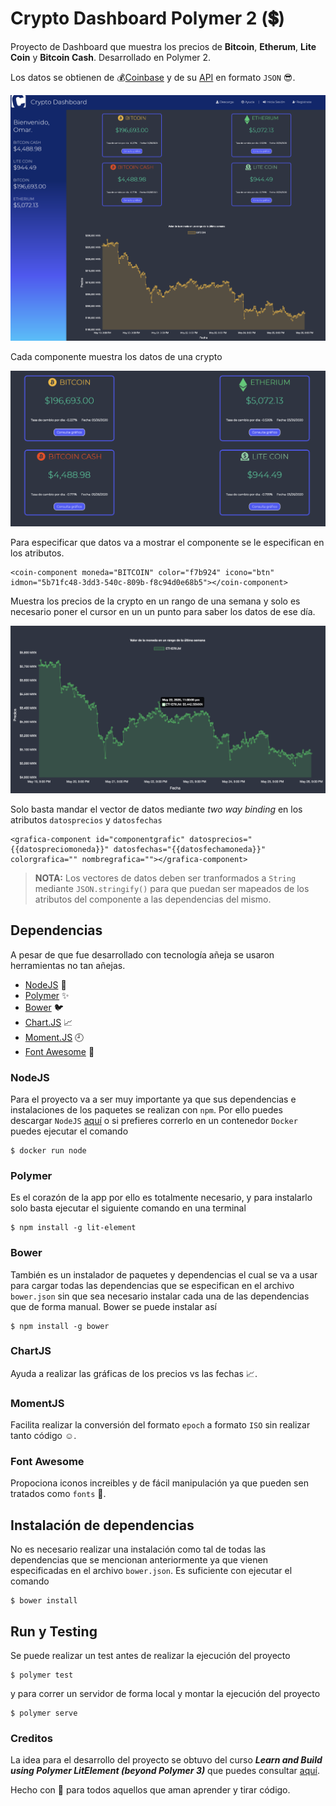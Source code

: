 
# Crypto Dashboard Polymer 2 (:heavy_dollar_sign:)

Proyecto de Dashboard que muestra los precios de **Bitcoin**, **Etherum**, **Lite Coin** y **Bitcoin Cash**. Desarrollado en Polymer 2.

Los datos se obtienen de :moneybag:[Coinbase](https://www.coinbase.com) y de su [API](https://developers.coinbase.com) en formato `JSON` :sunglasses:.

![Frontal](https://github.com/OmarMJU/Polymer_Crypto-Dashboard/blob/master/img/01.png)

Cada componente muestra los datos de una crypto

![crypto-component](https://github.com/OmarMJU/Polymer_Crypto-Dashboard/blob/master/img/02.png)

Para especificar que datos va a mostrar el componente se le especifican en los atributos.

    <coin-component moneda="BITCOIN" color="f7b924" icono="btn" idmon="5b71fc48-3dd3-540c-809b-f8c94d0e68b5"></coin-component>

Muestra los precios de la crypto en un rango de una semana y solo es necesario poner el cursor en un un punto para saber los datos de ese día.

![crypto-grafica](https://github.com/OmarMJU/Polymer_Crypto-Dashboard/blob/master/img/03.png)

Solo basta mandar el vector de datos mediante _two way binding_ en los atributos `datosprecios` y `datosfechas`

    <grafica-component id="componentgrafic" datosprecios="{{datospreciomoneda}}" datosfechas="{{datosfechamoneda}}" colorgrafica="" nombregrafica=""></grafica-component>

> **NOTA:** Los vectores de datos deben ser tranformados a `String` mediante `JSON.stringify()` para que puedan ser mapeados de los atributos del componente a las dependencias del mismo.

## Dependencias

A pesar de que fue desarrollado con tecnología añeja se usaron herramientas no tan añejas.

* [NodeJS](https://nodejs.org/en/) :green_heart:
* [Polymer](https://www.polymer-project.org) :sparkles:
* [Bower](https://bower.io) :bird:
* [Chart.JS](https://www.chartjs.org) :chart_with_upwards_trend:
* [Moment.JS](https://momentjs.com) :clock9:
* [Font Awesome](https://fontawesome.com) :rocket:

### NodeJS

Para el proyecto va a ser muy importante ya que sus dependencias e instalaciones de los paquetes se realizan con `npm`. Por ello puedes descargar `NodeJS` [aquí](https://nodejs.org/en/) o si prefieres correrlo en un contenedor `Docker` puedes ejecutar el comando 

```
$ docker run node
```

### Polymer

Es el corazón de la app por ello es totalmente necesario, y para instalarlo solo basta ejecutar el siguiente comando en una terminal

```
$ npm install -g lit-element
```

### Bower

También es un instalador de paquetes y dependencias el cual se va a usar para cargar todas las dependencias que se especifican en el archivo `bower.json` sin que sea necesario instalar cada una de las dependencias que de forma manual. Bower se puede instalar así

```
$ npm install -g bower
```

### ChartJS

Ayuda a realizar las gráficas de los precios vs las fechas :chart_with_upwards_trend:.

### MomentJS

Facilita realizar la conversión del formato `epoch` a formato `ISO` sin realizar tanto código :relaxed:.

### Font Awesome

Propociona iconos increibles y de fácil manipulación ya que pueden sen tratados como `fonts` :muscle:. 

## Instalación de dependencias

No es necesario realizar una instalación como tal de todas las dependencias que se mencionan anteriormente ya que vienen especificadas en el archivo `bower.json`. Es suficiente con ejecutar el comando

```
$ bower install
```

## Run y Testing

Se puede realizar un test antes de realizar la ejecución del proyecto

```
$ polymer test
```

y para correr un servidor de forma local y montar la ejecución del proyecto

```
$ polymer serve
```

### Creditos

La idea para el desarrollo del proyecto se obtuvo del curso **_Learn and Build using Polymer LitElement (beyond Polymer 3)_** que puedes consultar [aquí](https://www.udemy.com/share/102mRqCUYaeFtQR3o=/).

Hecho con :blue_heart: para todos aquellos que aman aprender y tirar código.